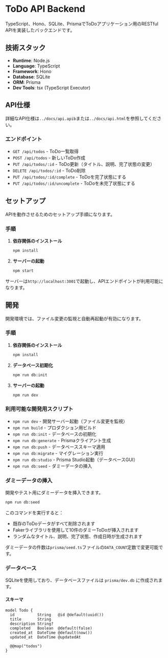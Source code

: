 # ToDo API Backend

TypeScript、Hono、SQLite、PrismaでToDoアプリケーション用のRESTful APIを実装したバックエンドです。

## 技術スタック

- **Runtime**: Node.js
- **Language**: TypeScript
- **Framework**: Hono
- **Database**: SQLite
- **ORM**: Prisma
- **Dev Tools**: tsx (TypeScript Executor)

## API仕様

詳細なAPI仕様は`../docs/api.apib`または`../docs/api.html`を参照してください。

### エンドポイント

- `GET /api/todos` - ToDo一覧取得
- `POST /api/todos` - 新しいToDo作成
- `PUT /api/todos/:id` - ToDo更新（タイトル、説明、完了状態の変更）
- `DELETE /api/todos/:id` - ToDo削除
- `PUT /api/todos/:id/complete` - ToDoを完了状態にする
- `PUT /api/todos/:id/uncomplete` - ToDoを未完了状態にする

## セットアップ

APIを動作させるためのセットアップ手順になります。

### 手順

1. **依存関係のインストール**

   ```bash
   npm install
   ```

2. **サーバーの起動**

   ```bash
   npm start
   ```


サーバーは`http://localhost:3001`で起動し、APIエンドポイントが利用可能になります。

## 開発

開発環境では、ファイル変更の監視と自動再起動が有効になります。

### 手順

1. **依存関係のインストール**

   ```bash
   npm install
   ```

2. **データベース初期化**

   ```bash
   npm run db:init
   ```

3. **サーバーの起動**

   ```bash
   npm run dev
   ```

### 利用可能な開発用スクリプト

- `npm run dev` - 開発サーバー起動（ファイル変更を監視）
- `npm run build` - プロダクション用ビルド
- `npm run db:init` - データベースの初期化
- `npm run db:generate` - Prismaクライアント生成
- `npm run db:push` - データベーススキーマ適用
- `npm run db:migrate` - マイグレーション実行
- `npm run db:studio` - Prisma Studio起動（データベースGUI）
- `npm run db:seed` - ダミーデータの挿入

### ダミーデータの挿入

開発やテスト用にダミーデータを挿入できます。

```bash
npm run db:seed
```

このコマンドを実行すると：

- 既存のToDoデータがすべて削除されます
- Fakerライブラリを使用して10件のダミーToDoが挿入されます
- ランダムなタイトル、説明、完了状態、作成日時が生成されます

ダミーデータの件数は`prisma/seed.ts`ファイルの`DATA_COUNT`定数で変更可能です。

### データベース

SQLiteを使用しており、データベースファイルは `prisma/dev.db` に作成されます。

#### スキーマ

```prisma
model Todo {
  id          String   @id @default(uuid())
  title       String
  description String?
  completed   Boolean  @default(false)
  created_at  DateTime @default(now())
  updated_at  DateTime @updatedAt

  @@map("todos")
}
```
